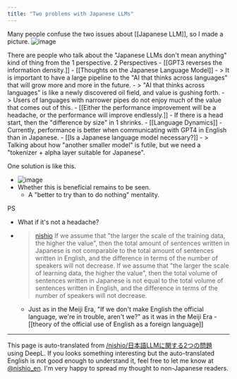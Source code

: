 ```yaml
---
title: "Two problems with Japanese LLMs"
---
```


Many people confuse the two issues about [[Japanese LLM]], so I made a picture.
![image](https://gyazo.com/17f5a1e496eeeaac5100fbfc34b21785/thumb/1000)

There are people who talk about the "Japanese LLMs don't mean anything" kind of thing from the 1 perspective.
2 Perspectives
    - [[GPT3 reverses the information density.]]
    - [[Thoughts on the Japanese Language Model]]
    - > It is important to have a large pipeline to the "AI that thinks across languages" that will grow more and more in the future.
    - > "AI that thinks across languages" is like a newly discovered oil field, and value is gushing forth.
    - > Users of languages with narrower pipes do not enjoy much of the value that comes out of this.
    - [[Either the performance improvement will be a headache, or the performance will improve endlessly.]]
    - If there is a head start, then the "difference by size" in 1 shrinks.
    - [[Language Dynamics]]
    - Currently, performance is better when communicating with GPT4 in English than in Japanese.
    - [[Is a Japanese language model necessary?]]
    - > Talking about how "another smaller model" is futile, but we need a "tokenizer + alpha layer suitable for Japanese".


One solution is like this.
- ![image](https://gyazo.com/4c9f57fda2d440f0c32a4d71c1b948d1/thumb/1000)
- Whether this is beneficial remains to be seen.
    - A "better to try than to do nothing" mentality.

PS
- What if it's not a headache?
- > [nishio](https://twitter.com/nishio/status/1639213542296674305) If we assume that "the larger the scale of the training data, the higher the value", then the total amount of sentences written in Japanese is not comparable to the total amount of sentences written in English, and the difference in terms of the number of speakers will not decrease. If we assume that "the larger the scale of learning data, the higher the value", then the total volume of sentences written in Japanese is not equal to the total volume of sentences written in English, and the difference in terms of the number of speakers will not decrease.
    - Just as in the Meiji Era, "If we don't make English the official language, we're in trouble, aren't we?" as it was in the Meiji Era
            - [[theory of the official use of English as a foreign language]]

---
This page is auto-translated from [/nishio/日本語LLMに関する2つの問題](https://scrapbox.io/nishio/日本語LLMに関する2つの問題) using DeepL. If you looks something interesting but the auto-translated English is not good enough to understand it, feel free to let me know at [@nishio_en](https://twitter.com/nishio_en). I'm very happy to spread my thought to non-Japanese readers.